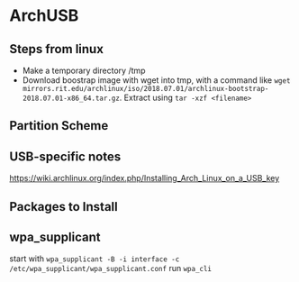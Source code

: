# ArchUSB

## Steps from linux
* Make a temporary directory /tmp
* Download boostrap image with wget into tmp, with a command like
`wget mirrors.rit.edu/archlinux/iso/2018.07.01/archlinux-bootstrap-2018.07.01-x86_64.tar.gz`.
Extract using `tar -xzf <filename>`

## Partition Scheme

## USB-specific notes
https://wiki.archlinux.org/index.php/Installing_Arch_Linux_on_a_USB_key


## Packages to Install

## wpa_supplicant

start with `wpa_supplicant -B -i interface -c /etc/wpa_supplicant/wpa_supplicant.conf`
run `wpa_cli`


